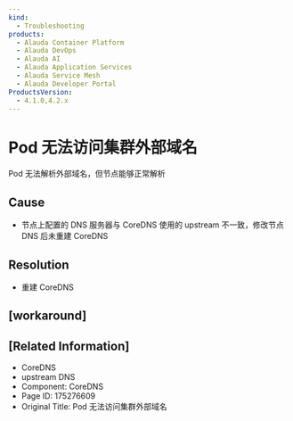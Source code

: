 ```yaml
---
kind:
  - Troubleshooting
products:
  - Alauda Container Platform
  - Alauda DevOps
  - Alauda AI
  - Alauda Application Services
  - Alauda Service Mesh
  - Alauda Developer Portal
ProductsVersion:
  - 4.1.0,4.2.x
---
```

<!-- A type of document that involves encountering a fault, diagnosing it, performing root cause analysis, and providing solutions. -->

# Pod 无法访问集群外部域名

Pod 无法解析外部域名，但节点能够正常解析

## Cause
- 节点上配置的 DNS 服务器与 CoreDNS 使用的 upstream 不一致，修改节点 DNS 后未重建 CoreDNS

## Resolution
- 重建 CoreDNS

## [workaround]

## [Related Information]
- CoreDNS
- upstream DNS
- Component: CoreDNS
- Page ID: 175276609
- Original Title: Pod 无法访问集群外部域名
